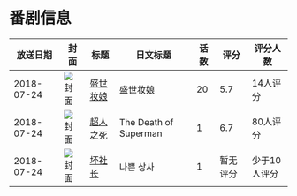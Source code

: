 # 番剧信息

|放送日期|封面|标题|日文标题|话数|评分|评分人数|
|---|---|---|---|---|---|---|
|2018-07-24|![封面](https://lain.bgm.tv/pic/cover/c/98/04/223155_sQh9O.jpg)|[盛世妆娘](https://bangumi.tv/subject/223155)|盛世妆娘|20|5.7|14人评分|
|2018-07-24|![封面](https://lain.bgm.tv/pic/cover/c/53/ec/241955_566wN.jpg)|[超人之死](https://bangumi.tv/subject/241955)|The Death of Superman|1|6.7|80人评分|
|2018-07-24|![封面](https://lain.bgm.tv/pic/cover/c/bb/13/358883_1x261.jpg)|[坏社长](https://bangumi.tv/subject/358883)|나쁜 상사|1|暂无评分|少于10人评分|
